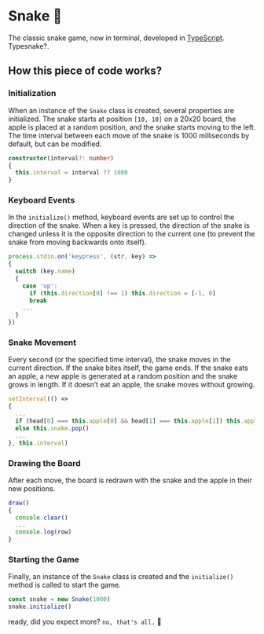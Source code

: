 # Snake 🐍
The classic snake game, now in terminal, developed in [TypeScript](https://www.typescriptlang.org/). Typesnake?.

## How this piece of code works?

### Initialization
When an instance of the `Snake` class is created, several properties are initialized. The snake starts at position `[10, 10]` on a 20x20 board, the apple is placed at a random position, and the snake starts moving to the left. The time interval between each move of the snake is 1000 milliseconds by default, but can be modified.

```typescript
constructor(interval?: number)
{
  this.interval = interval ?? 1000
}
```
### Keyboard Events
In the `initialize()` method, keyboard events are set up to control the direction of the snake. When a key is pressed, the direction of the snake is changed unless it is the opposite direction to the current one (to prevent the snake from moving backwards onto itself).

```typescript
process.stdin.on('keypress', (str, key) =>
{
  switch (key.name)
  {
    case 'up':
      if (this.direction[0] !== 1) this.direction = [-1, 0]
      break
    ...
  }
})
```
### Snake Movement
Every second (or the specified time interval), the snake moves in the current direction. If the snake bites itself, the game ends. If the snake eats an apple, a new apple is generated at a random position and the snake grows in length. If it doesn’t eat an apple, the snake moves without growing.

```typescript
setInterval(() =>
{
  ...
  if (head[0] === this.apple[0] && head[1] === this.apple[1]) this.apple = [Math.floor(Math.random() * 20), Math.floor(Math.random() * 20)]
  else this.snake.pop()
  ...
}, this.interval)
```

### Drawing the Board
After each move, the board is redrawn with the snake and the apple in their new positions.

```typescript
draw()
{
  console.clear()
  ...
  console.log(row)
}
```

### Starting the Game
Finally, an instance of the `Snake` class is created and the `initialize()` method is called to start the game.

```typescript
const snake = new Snake(1000)
snake.initialize()
```

ready, did you expect more? `no, that's all.` 🗿